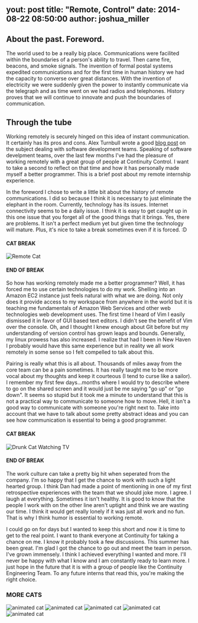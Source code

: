 yout: post
title:  "Remote, Control"
date:   2014-08-22 08:50:00
author: joshua_miller
---

## About the past. Foreword.

The world used to be a really big place. Communications were facilited within the boundaries of a person's ability to travel. Then came fire, beacons, and smoke signals. The invention of formal postal systems expedited communications and for the first time in human history we had the capacity to converse over great distances. With the invention of electricity we were suddenly given the power to instantly communicate via the telegraph and as time went on we had radios and telephones. History proves that we will continue to innovate and push the boundaries of communication.

## Through the tube

Working remotely is securely hinged on this idea of instant communication.  It certainly has its pros and cons. Alex Turnbull wrote a good [blog post](http://groovehq.com/blog/being-a-remote-team) on the subject dealing with software development teams. Speaking of software develpment teams, over the last few months I've had the pleasure of working remotely with a great group of people at Continuity Control. I want to take a second to reflect on that time and how it has personally made myself a better programmer. This is a brief post about my remote internship experience.

In the foreword I chose to write a little bit about the history of remote communications. I did so because I think it is necessary to just eliminate the elephant in the room. Currently, technology has its issues. Internet connectivity seems to be a daily issue. I think it is easy to get caught up in this one issue that you forget all of the good things that it brings. Yes, there are problems. It isn't a perfect medium yet but given time the technology will mature. Plus, it's nice to take a break sometimes even if it is forced. :D

#### CAT BREAK
![Remote Cat](http://stuffonmycat.com/wp-content/uploads/2012/05/543372_418285124850330_100000065397095_1609536_1703668995_n.jpg)
#### END OF BREAK

So how has working remotely made me a better programmer? Well, it has forced me to use certain technologies to do my work. Shelling into an Amazon EC2 instance just feels natural with what we are doing. Not only does it provide access to my workspace from anywhere in the world but it is teaching me fundamentals of Amazon Web Services and other web technologies web development uses. The first time I heard of Vim I easily dismissed it in favor of GUI based text editors. I didn't see the benefit of Vim over the console. Oh, and I thought I knew enough about Git before but my understanding of version control has grown leaps and bounds. Generally, my linux prowess has also increased. I realize that had I been in New Haven I probably would have this same experience but in reality we all work remotely in some sense so I felt compelled to talk about this.

Pairing is really what this is all about. Thousands of miles away from the core team can be a pain sometimes. It has really taught me to be more vocal about my thoughts and keep it courteous (I tend to curse like a sailor). I remember my first few days...months where I would try to describe where to go on the shared screen and it would just be me saying "go up" or "go down". It seems so stupid but it took me a minute to understand that this is not a practical way to communicate to someone how to move. Hell, it isn't a good way to communicate with someone you're right next to. Take into account that we have to talk about some pretty abstract ideas and you can see how communication is essential to being a good programmer.

#### CAT BREAK
![Drunk Cat Watching TV](http://www.curtrich.com/cat.remote.jpg)
#### END OF BREAK

The work culture can take a pretty big hit when seperated from the company. I'm so happy that I get the chance to work with such a light hearted group. I think Dan had made a point of mentioning in one of my first retrospective experiences with the team that we should joke more. I agree. I laugh at everything. Sometimes it isn't healthy. It is good to know that the people I work with on the other line aren't uptight and think we are wasting our time. I think it would get really lonely if it was just all work and no fun. That is why I think humor is essential to working remote.

I could go on for days but I wanted to keep this short and now it is time to get to the real point. I want to thank everyone at Continuity for taking a chance on me. I know it probably took a few discussions. This summer has been great. I'm glad I got the chance to go out and meet the team in person. I've grown immensely. I think I achieved everything I wanted and more. I'll never be happy with what I know and I am constantly ready to learn more. I just hope in the future that it is with a group of people like the Continuity Engineering Team. To any future interns that read this, you're making the right choice.

### MORE CATS
![animated cat](http://i427.photobucket.com/albums/pp355/NyackBosco/music/dj-cat.gif)
![animated cat](http://4.bp.blogspot.com/-DV9P8-Y11U4/U62i5UgWlXI/AAAAAAAATuA/yc1su0L4l2s/s1600/funny-cat-swordsman-guitarist-gif.jpg)
![animated cat](http://www.lovethispic.com/uploaded_images/thumbs/103924-Trippy-Cat-Eating-Pizza.gif)
![animated cat](http://cdn.gurl.com/wp-content/uploads/2014/04/grumpy-cat-celebrate.gif)
![animated cat](http://d2tq98mqfjyz2l.cloudfront.net/image_cache/1386271988822574_animate.gif)

